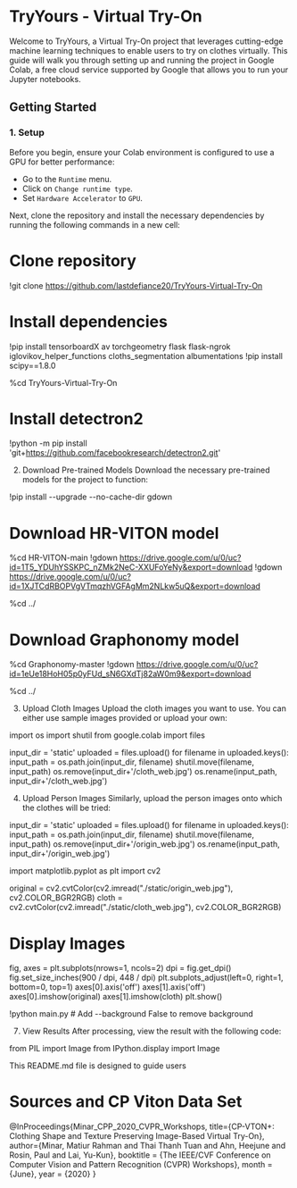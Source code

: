 # TryYours - Virtual Try-On

Welcome to TryYours, a Virtual Try-On project that leverages cutting-edge machine learning techniques to enable users to try on clothes virtually. This guide will walk you through setting up and running the project in Google Colab, a free cloud service supported by Google that allows you to run your Jupyter notebooks.

## Getting Started

### 1. Setup

Before you begin, ensure your Colab environment is configured to use a GPU for better performance:

- Go to the `Runtime` menu.
- Click on `Change runtime type`.
- Set `Hardware Accelerator` to `GPU`.

Next, clone the repository and install the necessary dependencies by running the following commands in a new cell:


# Clone repository
!git clone https://github.com/lastdefiance20/TryYours-Virtual-Try-On

# Install dependencies
!pip install tensorboardX av torchgeometry flask flask-ngrok iglovikov_helper_functions cloths_segmentation albumentations
!pip install scipy==1.8.0

%cd TryYours-Virtual-Try-On

# Install detectron2
!python -m pip install 'git+https://github.com/facebookresearch/detectron2.git'

2. Download Pre-trained Models
Download the necessary pre-trained models for the project to function:

!pip install --upgrade --no-cache-dir gdown

# Download HR-VITON model
%cd HR-VITON-main
!gdown https://drive.google.com/u/0/uc?id=1T5_YDUhYSSKPC_nZMk2NeC-XXUFoYeNy&export=download
!gdown https://drive.google.com/u/0/uc?id=1XJTCdRBOPVgVTmqzhVGFAgMm2NLkw5uQ&export=download

%cd ../

# Download Graphonomy model
%cd Graphonomy-master
!gdown https://drive.google.com/u/0/uc?id=1eUe18HoH05p0yFUd_sN6GXdTj82aW0m9&export=download

%cd ../

3. Upload Cloth Images
Upload the cloth images you want to use. You can either use sample images provided or upload your own:

import os
import shutil
from google.colab import files


input_dir = 'static'
uploaded = files.upload()
for filename in uploaded.keys():
  input_path = os.path.join(input_dir, filename)
  shutil.move(filename, input_path)
os.remove(input_dir+'/cloth_web.jpg')
os.rename(input_path, input_dir+'/cloth_web.jpg')

4. Upload Person Images
Similarly, upload the person images onto which the clothes will be tried:


input_dir = 'static'
uploaded = files.upload()
for filename in uploaded.keys():
  input_path = os.path.join(input_dir, filename)
  shutil.move(filename, input_path)
os.remove(input_dir+'/origin_web.jpg')
os.rename(input_path, input_dir+'/origin_web.jpg')


import matplotlib.pyplot as plt
import cv2

original = cv2.cvtColor(cv2.imread("./static/origin_web.jpg"), cv2.COLOR_BGR2RGB)
cloth = cv2.cvtColor(cv2.imread("./static/cloth_web.jpg"), cv2.COLOR_BGR2RGB)

# Display Images
fig, axes = plt.subplots(nrows=1, ncols=2)
dpi = fig.get_dpi()
fig.set_size_inches(900 / dpi, 448 / dpi)
plt.subplots_adjust(left=0, right=1, bottom=0, top=1)
axes[0].axis('off')
axes[1].axis('off')
axes[0].imshow(original)
axes[1].imshow(cloth)
plt.show()

!python main.py # Add --background False to remove background

7. View Results
After processing, view the result with the following code:

from PIL import Image
from IPython.display import Image

This README.md file is designed to guide users


# Sources and CP Viton Data Set
@InProceedings{Minar_CPP_2020_CVPR_Workshops,
	title={CP-VTON+: Clothing Shape and Texture Preserving Image-Based Virtual Try-On},
	author={Minar, Matiur Rahman and Thai Thanh Tuan and Ahn, Heejune and Rosin, Paul and Lai, Yu-Kun},
	booktitle = {The IEEE/CVF Conference on Computer Vision and Pattern Recognition (CVPR) Workshops},
	month = {June},
	year = {2020}
}


